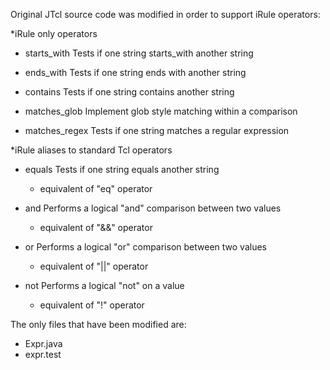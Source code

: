 Original JTcl source code was modified in order to support iRule operators:

*iRule only operators

- starts_with Tests if one string starts_with another string
- ends_with Tests if one string ends with another string
- contains Tests if one string contains another string

- matches_glob Implement glob style matching within a comparison
- matches_regex Tests if one string matches a regular expression


*iRule aliases to standard Tcl operators 

- equals Tests if one string equals another string
  - equivalent of "eq" operator  

- and Performs a logical "and" comparison between two values
  - equivalent of "&&" operator
- or Performs a logical "or" comparison between two values
  - equivalent of "||" operator
- not Performs a logical "not" on a value
  - equivalent of "!" operator

The only files that have been modified are:

- Expr.java
- expr.test